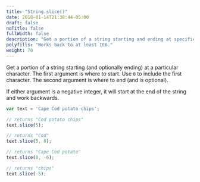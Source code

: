 ```yaml
---
title: "String.slice()"
date: 2018-01-14T21:38:44-05:00
draft: false
noTitle: false
fullWidth: false
description: "Get a portion of a string starting and ending at specific characters."
polyfills: "Works back to at least IE6."
weight: 70
---
```


Get a portion of a string starting (and optionally ending) at a particular character. The first argument is where to start. Use `0` to include the first character. The second argument is where to end (and is optional).

If either argument is a negative integer, it will start at the end of the string and work backwards.

```javascript
var text = 'Cape Cod potato chips';

// returns "Cod potato chips"
text.slice(5);

// returns "Cod"
text.slice(5, 8);

// returns "Cape Cod potato"
text.slice(0, -6);

// returns "chips"
text.slice(-5);
```
